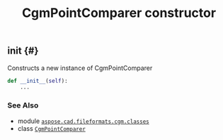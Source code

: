 ﻿---
title: CgmPointComparer constructor
second_title: Aspose.CAD for Python via .NET API References
description: 
type: docs
weight: 10
url: /python-net/aspose.cad.fileformats.cgm.classes/cgmpointcomparer/__init__/
is_root: false
---

## __init__ {#}

Constructs a new instance of CgmPointComparer



```python
def __init__(self):
    ...
```





### See Also
* module [`aspose.cad.fileformats.cgm.classes`](../../)
* class [`CgmPointComparer`](/cad/python-net/aspose.cad.fileformats.cgm.classes/cgmpointcomparer)

